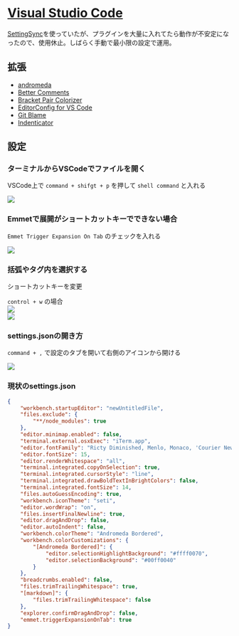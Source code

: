 # [Visual Studio Code](https://code.visualstudio.com/)

[SettingSync](https://marketplace.visualstudio.com/items?itemName=Shan.code-settings-sync)を使っていたが、プラグインを大量に入れてたら動作が不安定になったので、使用休止。しばらく手動で最小限の設定で運用。

## 拡張
- [andromeda](https://marketplace.visualstudio.com/items?itemName=EliverLara.andromeda)
- [Better Comments](https://marketplace.visualstudio.com/items?itemName=aaron-bond.better-comments)
- [Bracket Pair Colorizer](https://marketplace.visualstudio.com/items?itemName=CoenraadS.bracket-pair-colorizer)
- [EditorConfig for VS Code](https://marketplace.visualstudio.com/items?itemName=EditorConfig.EditorConfig)
- [Git Blame](https://marketplace.visualstudio.com/items?itemName=waderyan.gitblame)
- [Indenticator](https://marketplace.visualstudio.com/items?itemName=SirTori.indenticator)

## 設定

### ターミナルからVSCodeでファイルを開く

VSCode上で `command + shifgt + p` を押して `shell command` と入れる

![](/tool.vscode1.png)

### Emmetで展開がショートカットキーでできない場合

`Emmet Trigger Expansion On Tab` のチェックを入れる

![](/tool.vscode2.png)

### 括弧やタグ内を選択する
ショートカットキーを変更  

`control + w` の場合  
![](/tool.vscode4.png)    
![](/tool.vscode5.gif)  

### settings.jsonの開き方

`command + ,` で設定のタブを開いて右側のアイコンから開ける

![](/tool.vscode3.png)

### 現状のsettings.json

```json
{
    "workbench.startupEditor": "newUntitledFile",
    "files.exclude": {
        "**/node_modules": true
    },
    "editor.minimap.enabled": false,
    "terminal.external.osxExec": "iTerm.app",
    "editor.fontFamily": "Ricty Diminished, Menlo, Monaco, 'Courier New', monospacesh",
    "editor.fontSize": 15,
    "editor.renderWhitespace": "all",
    "terminal.integrated.copyOnSelection": true,
    "terminal.integrated.cursorStyle": "line",
    "terminal.integrated.drawBoldTextInBrightColors": false,
    "terminal.integrated.fontSize": 14,
    "files.autoGuessEncoding": true,
    "workbench.iconTheme": "seti",
    "editor.wordWrap": "on",
    "files.insertFinalNewline": true,
    "editor.dragAndDrop": false,
    "editor.autoIndent": false,
    "workbench.colorTheme": "Andromeda Bordered",
    "workbench.colorCustomizations": {
        "[Andromeda Bordered]": {
            "editor.selectionHighlightBackground": "#ffff0070",
            "editor.selectionBackground": "#00ff0040"
        }
    },
    "breadcrumbs.enabled": false,
    "files.trimTrailingWhitespace": true,
    "[markdown]": {
        "files.trimTrailingWhitespace": false
    },
    "explorer.confirmDragAndDrop": false,
    "emmet.triggerExpansionOnTab": true
}

```
